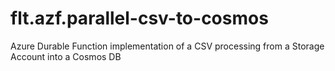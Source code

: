 # flt.azf.parallel-csv-to-cosmos
Azure Durable Function implementation of a CSV processing from a Storage Account into a Cosmos DB
